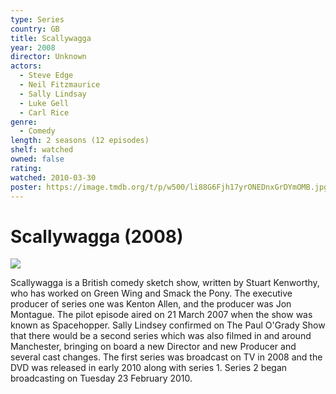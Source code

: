 ```yaml
---
type: Series
country: GB
title: Scallywagga
year: 2008
director: Unknown
actors:
  - Steve Edge
  - Neil Fitzmaurice
  - Sally Lindsay
  - Luke Gell
  - Carl Rice
genre:
  - Comedy
length: 2 seasons (12 episodes)
shelf: watched
owned: false
rating:
watched: 2010-03-30
poster: https://image.tmdb.org/t/p/w500/li88G6Fjh17yrONEDnxGrDYmOMB.jpg
---
```


# Scallywagga (2008)

![](https://image.tmdb.org/t/p/w500/li88G6Fjh17yrONEDnxGrDYmOMB.jpg)

Scallywagga is a British comedy sketch show, written by Stuart Kenworthy, who has worked on Green Wing and Smack the Pony. The executive producer of series one was Kenton Allen, and the producer was Jon Montague. The pilot episode aired on 21 March 2007 when the show was known as Spacehopper. Sally Lindsey confirmed on The Paul O'Grady Show that there would be a second series which was also filmed in and around Manchester, bringing on board a new Director and new Producer and several cast changes. The first series was broadcast on TV in 2008 and the DVD was released in early 2010 along with series 1. Series 2 began broadcasting on Tuesday 23 February 2010.